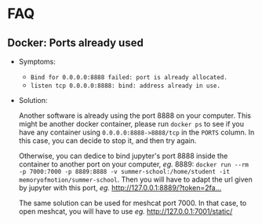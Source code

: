 # FAQ

## Docker: Ports already used

- Symptoms:
    - `Bind for 0.0.0.0:8888 failed: port is already allocated.`
    - `listen tcp 0.0.0.0:8888: bind: address already in use.`
- Solution:

    Another software is already using the port 8888 on your computer. This might be another docker container, please
    run `docker ps` to see if you have any container using `0.0.0.0:8888->8888/tcp` in the `PORTS` column. In this
    case, you can decide to stop it, and then try again.

    Otherwise, you can dedice to bind jupyter's port 8888 inside the container to another port on your computer, *eg.*
    8889: `docker run --rm -p 7000:7000 -p 8889:8888 -v summer-school:/home/student -it memoryofmotion/summer-school`.
    Then you will have to adapt the url given by jupyter with this port, *eg.* http://127.0.0.1:8889/?token=2fa…

    The same solution can be used for meshcat port 7000. In that case, to open meshcat, you will have to use *eg.*
    http://127.0.0.1:7001/static/
